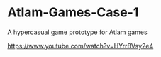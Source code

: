 # Atlam-Games-Case-1
 A hypercasual game prototype for Atlam games

https://www.youtube.com/watch?v=HYrr8Vsy2e4
